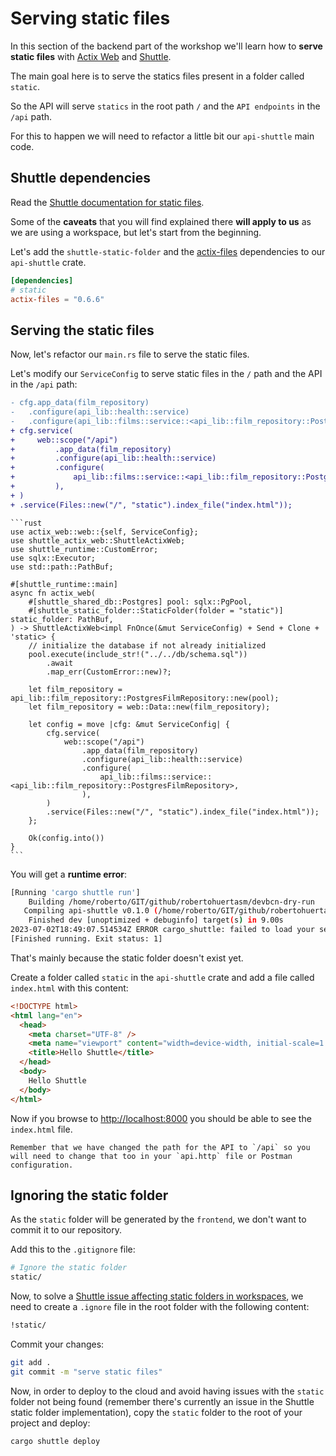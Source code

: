 # Serving static files

In this section of the backend part of the workshop we'll learn how to **serve static files** with [Actix Web](https://actix.rs) and [Shuttle](https://shuttle.rs).

The main goal here is to serve the statics files present in a folder called `static`.

So the API will serve `statics` in the root path `/` and the `API endpoints` in the `/api` path.

For this to happen we will need to refactor a little bit our `api-shuttle` main code.

## Shuttle dependencies

Read the [Shuttle documentation for static files](https://docs.shuttle.rs/resources/shuttle-static-folder).

Some of the **caveats** that you will find explained there **will apply to us** as we are using a workspace, but let's start from the beginning.

Let's add the `shuttle-static-folder` and the [actix-files](https://docs.rs/actix-files/latest/actix_files/) dependencies to our `api-shuttle` crate.

```toml
[dependencies]
# static
actix-files = "0.6.6"
```

## Serving the static files

Now, let's refactor our `main.rs` file to serve the static files.


Let's modify our `ServiceConfig` to serve static files in the `/` path and the API in the `/api` path:

```diff
- cfg.app_data(film_repository)
-   .configure(api_lib::health::service)
-   .configure(api_lib::films::service::<api_lib::film_repository::PostgresFilmRepository>);
+ cfg.service(
+     web::scope("/api")
+         .app_data(film_repository)
+         .configure(api_lib::health::service)
+         .configure(
+             api_lib::films::service::<api_lib::film_repository::PostgresFilmRepo+ sitory>,
+         ),
+ )
+ .service(Files::new("/", "static").index_file("index.html"));
```

~~~admonish tip title="Final Code" collapsible=true
```rust
use actix_web::web::{self, ServiceConfig};
use shuttle_actix_web::ShuttleActixWeb;
use shuttle_runtime::CustomError;
use sqlx::Executor;
use std::path::PathBuf;

#[shuttle_runtime::main]
async fn actix_web(
    #[shuttle_shared_db::Postgres] pool: sqlx::PgPool,
    #[shuttle_static_folder::StaticFolder(folder = "static")] static_folder: PathBuf,
) -> ShuttleActixWeb<impl FnOnce(&mut ServiceConfig) + Send + Clone + 'static> {
    // initialize the database if not already initialized
    pool.execute(include_str!("../../db/schema.sql"))
        .await
        .map_err(CustomError::new)?;

    let film_repository = api_lib::film_repository::PostgresFilmRepository::new(pool);
    let film_repository = web::Data::new(film_repository);

    let config = move |cfg: &mut ServiceConfig| {
        cfg.service(
            web::scope("/api")
                .app_data(film_repository)
                .configure(api_lib::health::service)
                .configure(
                    api_lib::films::service::<api_lib::film_repository::PostgresFilmRepository>,
                ),
        )
        .service(Files::new("/", "static").index_file("index.html"));
    };

    Ok(config.into())
}
```
~~~

You will get a **runtime error**:

```bash
[Running 'cargo shuttle run']
    Building /home/roberto/GIT/github/robertohuertasm/devbcn-dry-run
   Compiling api-shuttle v0.1.0 (/home/roberto/GIT/github/robertohuertasm/devbcn-dry-run/api/shuttle)
    Finished dev [unoptimized + debuginfo] target(s) in 9.00s
2023-07-02T18:49:07.514534Z ERROR cargo_shuttle: failed to load your service error="Custom error: failed to provision shuttle_static_folder :: StaticFolder"
[Finished running. Exit status: 1]
```

That's mainly because the static folder doesn't exist yet.

Create a folder called `static` in the `api-shuttle` crate and add a file called `index.html` with this content:

```html
<!DOCTYPE html>
<html lang="en">
  <head>
    <meta charset="UTF-8" />
    <meta name="viewport" content="width=device-width, initial-scale=1.0" />
    <title>Hello Shuttle</title>
  </head>
  <body>
    Hello Shuttle
  </body>
</html>
```

Now if you browse to [http://localhost:8000](http://localhost:8000) you should be able to see the `index.html` file.

```admonish warning
Remember that we have changed the path for the API to `/api` so you will need to change that too in your `api.http` file or Postman configuration.
```

## Ignoring the static folder

As the `static` folder will be generated by the `frontend`, we don't want to commit it to our repository.

Add this to the `.gitignore` file:

```bash
# Ignore the static folder
static/
```

Now, to solve a [Shuttle issue affecting static folders in workspaces](https://docs.shuttle.rs/resources/shuttle-static-folder), we need to create a `.ignore` file in the root folder with the following content:

```bash
!static/
```

Commit your changes:

```bash
git add .
git commit -m "serve static files"
```

Now, in order to deploy to the cloud and avoid having issues with the `static` folder not being found (remember there's currently an issue in the Shuttle static folder implementation), copy the `static` folder to the root of your project and deploy:

```bash
cargo shuttle deploy
```
